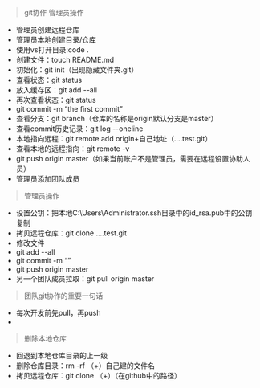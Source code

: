 > git协作
> 管理员操作
- 管理员创建远程仓库
- 管理员本地创建目录/仓库
- 使用vs打开目录:code .
- 创建文件：touch README.md
- 初始化：git init（出现隐藏文件夹.git）
- 查看状态：git status
- 放入缓存区：git add --all
- 再次查看状态：git status
- git commit -m “the first commit” 
- 查看分支：git branch（仓库的名称是origin默认分支是master）
- 查看commit历史记录：git log --oneline
- 本地指向远程：git remote add origin+自己地址（....test.git）
- 查看本地的远程指向：git remote -v
- git push origin master（如果当前账户不是管理员，需要在远程设置协助人员）
- 管理员添加团队成员
> 管理员操作
- 设置公钥：把本地C:\Users\Administrator\.ssh目录中的id_rsa.pub中的公钥复制
- 拷贝远程仓库：git clone
 ....test.git
- 修改文件
- git add --all
- git commit -m “”
- git push origin master
- 另一个团队成员拉取：git pull origin master


>团队git协作的重要一句话
- 每次开发前先pull，再push
- 








>删除本地仓库
- 回退到本地仓库目录的上一级
- 删除仓库目录：rm -rf （+）自己建的文件名
- 拷贝远程仓库：git clone （+）（在github中的路径）